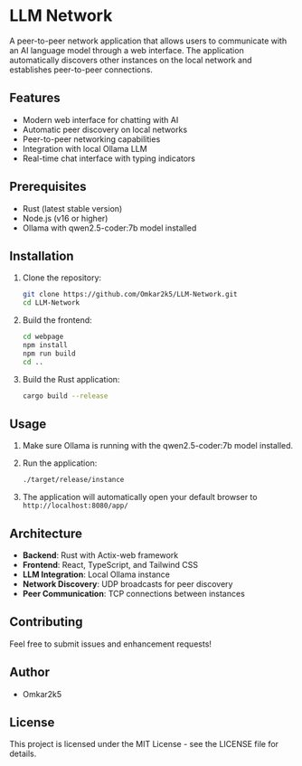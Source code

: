 # LLM Network

A peer-to-peer network application that allows users to communicate with an AI language model through a web interface. The application automatically discovers other instances on the local network and establishes peer-to-peer connections.

## Features

- Modern web interface for chatting with AI
- Automatic peer discovery on local networks
- Peer-to-peer networking capabilities
- Integration with local Ollama LLM
- Real-time chat interface with typing indicators

## Prerequisites

- Rust (latest stable version)
- Node.js (v16 or higher)
- Ollama with qwen2.5-coder:7b model installed

## Installation

1. Clone the repository:
   ```bash
   git clone https://github.com/Omkar2k5/LLM-Network.git
   cd LLM-Network
   ```

2. Build the frontend:
   ```bash
   cd webpage
   npm install
   npm run build
   cd ..
   ```

3. Build the Rust application:
   ```bash
   cargo build --release
   ```

## Usage

1. Make sure Ollama is running with the qwen2.5-coder:7b model installed.

2. Run the application:
   ```bash
   ./target/release/instance
   ```

3. The application will automatically open your default browser to `http://localhost:8080/app/`

## Architecture

- **Backend**: Rust with Actix-web framework
- **Frontend**: React, TypeScript, and Tailwind CSS
- **LLM Integration**: Local Ollama instance
- **Network Discovery**: UDP broadcasts for peer discovery
- **Peer Communication**: TCP connections between instances

## Contributing

Feel free to submit issues and enhancement requests!

## Author

- Omkar2k5

## License

This project is licensed under the MIT License - see the LICENSE file for details. 